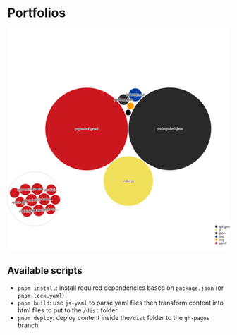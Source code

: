 # Portfolios

![Visualization of the codebase](./diagram.svg)

## Available scripts

- `pnpm install`: install required dependencies based on `package.json` (or `pnpm-lock.yaml`)
- `pnpm build`: use `js-yaml` to parse yaml files then transform content into html files to put to the `/dist` folder
- `pnpm deploy`: deploy content inside the`/dist` folder to the `gh-pages` branch
